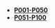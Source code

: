 - [**P001-P050**](english/听力和阅读/TED_ed/P001_P050.md)
- [**P051-P100**](english/听力和阅读/TED_ed/P051_P100.md)